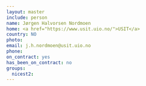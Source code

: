 ```yaml
---
layout: master
include: person
name: Jørgen Halvorsen Nordmoen
home: <a href="https://www.usit.uio.no/">USIT</a>
country: NO
photo:
email: j.h.nordmoen@usit.uio.no
phone:
on_contract: yes
has_been_on_contract: no
groups:
  nicest2:
---
```

